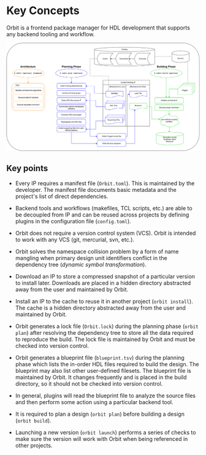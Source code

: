 # Key Concepts

Orbit is a frontend package manager for HDL development that supports any backend tooling and workflow.

![](./../images/concept-view.svg)

## Key points

- Every IP requires a manifest file (`Orbit.toml`). This is maintained by the developer. The manifest file documents basic metadata and the project's list of direct dependencies.

- Backend tools and workflows (makefiles, TCL scripts, etc.) are able to be decoupled from IP and can be reused across projects by defining plugins in the configuration file (`config.toml`).

- Orbit does not require a version control system (VCS). Orbit is intended to work with any VCS (git, mercurial, svn, etc.).

- Orbit solves the namespace collision problem by a form of name mangling when primary design unit identifiers conflict in the dependency tree (_dynamic symbol transformation_).

- Download an IP to store a compressed snapshot of a particular version to install later. Downloads are placed in a hidden directory abstracted away from the user and maintained by Orbit.

- Install an IP to the cache to reuse it in another project (`orbit install`). The cache is a hidden directory abstracted away from the user and maintained by Orbit.

- Orbit generates a lock file (`Orbit.lock`) during the planning phase (`orbit plan`) after resolving the dependency tree to store all the data required to reproduce the build. The lock file is maintained by Orbit and must be checked into version control.

- Orbit generates a blueprint file (`blueprint.tsv`) during the planning phase which lists the in-order HDL files required to build the design. The blueprint may also list other user-defined filesets. The blueprint file is maintained by Orbit. It changes frequently and is placed in the build directory, so it should not be checked into version control.

- In general, plugins will read the blueprint file to analyze the source files and then perform some action using a particular backend tool.

- It is required to plan a design (`orbit plan`) before building a design (`orbit build`).

- Launching a new version (`orbit launch`) performs a series of checks to make sure the version will work with Orbit when being referenced in other projects.